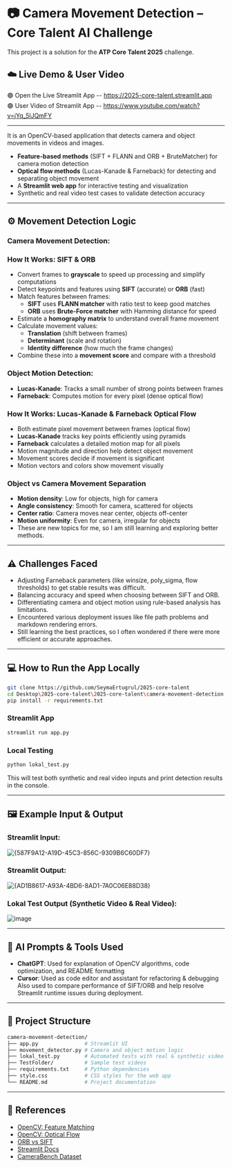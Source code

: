 # 📷 Camera Movement Detection – Core Talent AI Challenge

This project is a solution for the **ATP Core Talent 2025** challenge.

## ☁️ Live Demo & User Video

🟢 Open the Live Streamlit App -- https://2025-core-talent.streamlit.app  
🟢 User Video of Streamlit App -- https://www.youtube.com/watch?v=jYq_5lJQmFY

---
It is an OpenCV-based application that detects camera and object movements in videos and images.

- **Feature-based methods** (SIFT + FLANN and ORB + BruteMatcher) for camera motion detection
- **Optical flow methods** (Lucas-Kanade & Farneback) for detecting and separating object movement
- A **Streamlit web app** for interactive testing and visualization
- Synthetic and real video test cases to validate detection accuracy

---

## ⚙️ Movement Detection Logic

### Camera Movement Detection:

### How It Works: SIFT & ORB

- Convert frames to **grayscale** to speed up processing and simplify computations  
- Detect keypoints and features using **SIFT** (accurate) or **ORB** (fast)  
- Match features between frames:  
  - **SIFT** uses **FLANN matcher** with ratio test to keep good matches  
  - **ORB** uses **Brute-Force matcher** with Hamming distance for speed  
- Estimate a **homography matrix** to understand overall frame movement  
- Calculate movement values:  
  - **Translation** (shift between frames)  
  - **Determinant** (scale and rotation)  
  - **Identity difference** (how much the frame changes)  
- Combine these into a **movement score** and compare with a threshold  

### Object Motion Detection:

- **Lucas-Kanade**: Tracks a small number of strong points between frames  
- **Farneback**: Computes motion for every pixel (dense optical flow)  

### How It Works: Lucas-Kanade & Farneback Optical Flow

- Both estimate pixel movement between frames (optical flow)  
- **Lucas-Kanade** tracks key points efficiently using pyramids  
- **Farneback** calculates a detailed motion map for all pixels  
- Motion magnitude and direction help detect object movement  
- Movement scores decide if movement is significant  
- Motion vectors and colors show movement visually  

### Object vs Camera Movement Separation

- **Motion density**: Low for objects, high for camera  
- **Angle consistency**: Smooth for camera, scattered for objects  
- **Center ratio**: Camera moves near center, objects off-center  
- **Motion uniformity**: Even for camera, irregular for objects  
- These are new topics for me, so I am still learning and exploring better methods.  

---

## ⚠️ Challenges Faced

- Adjusting Farneback parameters (like winsize, poly_sigma, flow thresholds) to get stable results was difficult.
- Balancing accuracy and speed when choosing between SIFT and ORB.
- Differentiating camera and object motion using rule-based analysis has limitations.
- Encountered various deployment issues like file path problems and markdown rendering errors.
- Still learning the best practices, so I often wondered if there were more efficient or accurate approaches.

---

## 💻 How to Run the App Locally

```bash
git clone https://github.com/SeymaErtugrul/2025-core-talent
cd Desktop\2025-core-talent\2025-core-talent\camera-movement-detection
pip install -r requirements.txt
```

### Streamlit App
```bash
streamlit run app.py
```

### Local Testing
```bash
python lokal_test.py
```

This will test both synthetic and real video inputs and print detection results in the console.

---

## 🖼 Example Input & Output

### Streamlit Input:
![{587F9A12-A19D-45C3-856C-9309B6C60DF7}](https://github.com/user-attachments/assets/adc83f15-596a-4df5-9c8b-e72c13251f19)

### Streamlit Output:
![{AD1B8617-A93A-4BD6-8AD1-7A0C06E88D38}](https://github.com/user-attachments/assets/7d9aee64-3b7f-425a-b2b8-304e0529d212)

### Lokal Test Output (Synthetic Video & Real Video):
![image](https://github.com/user-attachments/assets/4fb27ac4-5133-4439-b4b6-9d86d7dd538e)

---

## 🤔 AI Prompts & Tools Used

- **ChatGPT**: Used for explanation of OpenCV algorithms, code optimization, and README formatting
- **Cursor**: Used as code editor and assistant for refactoring & debugging  
  Also used to compare performance of SIFT/ORB and help resolve Streamlit runtime issues during deployment.

---

## 📁 Project Structure

```bash
camera-movement-detection/
├── app.py               # Streamlit UI
├── movement_detector.py # Camera and object motion logic
├── lokal_test.py        # Automated tests with real & synthetic video
├── TestFolder/          # Sample test videos
├── requirements.txt     # Python dependencies
├── style.css            # CSS styles for the web app
└── README.md            # Project documentation
```

---

## 📄 References

- [OpenCV: Feature Matching](https://docs.opencv.org/4.x/dc/dc3/tutorial_py_matcher.html)
- [OpenCV: Optical Flow](https://docs.opencv.org/4.x/d4/dee/tutorial_optical_flow.html)
- [ORB vs SIFT](https://learnopencv.com/feature-matching-using-orb)
- [Streamlit Docs](https://docs.streamlit.io/)
- [CameraBench Dataset](https://huggingface.co/datasets/camerabench)
